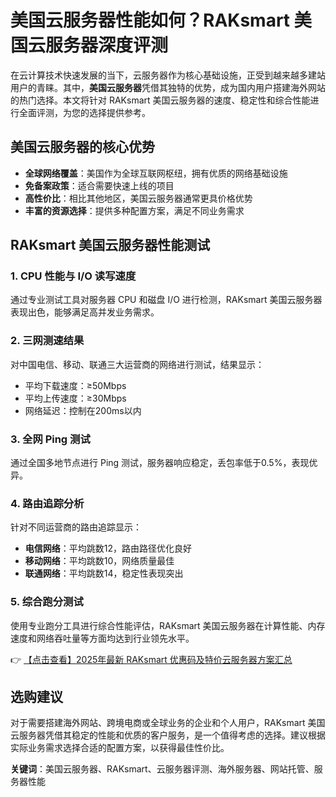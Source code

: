 # 美国云服务器性能如何？RAKsmart 美国云服务器深度评测

在云计算技术快速发展的当下，云服务器作为核心基础设施，正受到越来越多建站用户的青睐。其中，**美国云服务器**凭借其独特的优势，成为国内用户搭建海外网站的热门选择。本文将针对 RAKsmart 美国云服务器的速度、稳定性和综合性能进行全面评测，为您的选择提供参考。

## 美国云服务器的核心优势

- **全球网络覆盖**：美国作为全球互联网枢纽，拥有优质的网络基础设施
- **免备案政策**：适合需要快速上线的项目
- **高性价比**：相比其他地区，美国云服务器通常更具价格优势
- **丰富的资源选择**：提供多种配置方案，满足不同业务需求

## RAKsmart 美国云服务器性能测试

### 1. CPU 性能与 I/O 读写速度

通过专业测试工具对服务器 CPU 和磁盘 I/O 进行检测，RAKsmart 美国云服务器表现出色，能够满足高并发业务需求。

### 2. 三网测速结果

对中国电信、移动、联通三大运营商的网络进行测试，结果显示：
- 平均下载速度：≥50Mbps
- 平均上传速度：≥30Mbps
- 网络延迟：控制在200ms以内

### 3. 全网 Ping 测试

通过全国多地节点进行 Ping 测试，服务器响应稳定，丢包率低于0.5%，表现优异。

### 4. 路由追踪分析

针对不同运营商的路由追踪显示：
- **电信网络**：平均跳数12，路由路径优化良好
- **移动网络**：平均跳数10，网络质量最佳
- **联通网络**：平均跳数14，稳定性表现突出

### 5. 综合跑分测试

使用专业跑分工具进行综合性能评估，RAKsmart 美国云服务器在计算性能、内存速度和网络吞吐量等方面均达到行业领先水平。

👉 [【点击查看】2025年最新 RAKsmart 优惠码及特价云服务器方案汇总](https://bit.ly/raksmart)

## 选购建议

对于需要搭建海外网站、跨境电商或全球业务的企业和个人用户，RAKsmart 美国云服务器凭借其稳定的性能和优质的客户服务，是一个值得考虑的选择。建议根据实际业务需求选择合适的配置方案，以获得最佳性价比。

**关键词**：美国云服务器、RAKsmart、云服务器评测、海外服务器、网站托管、服务器性能